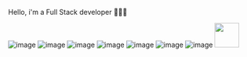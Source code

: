 Hello, i'm a Full Stack developer 👩🏻‍💻


![image](https://github.com/juliefort/juliefort/assets/141854188/b3ad0b6a-604d-4213-a471-94699adcfafb)
![image](https://github.com/juliefort/juliefort/assets/141854188/2626dbd5-21e5-4b0b-ae01-7e9533d0e09d)
![image](https://github.com/juliefort/juliefort/assets/141854188/509deb85-99e4-41bc-a240-99df18365908)
![image](https://github.com/juliefort/juliefort/assets/141854188/2cd7fda4-3099-4145-8247-155264fb363b)
![image](https://github.com/juliefort/juliefort/assets/141854188/b6e0ab70-08c6-45f4-99fc-079d9a9488b9)
![image](https://github.com/juliefort/juliefort/assets/141854188/6bbb62be-272d-4626-9aa6-a2f5b1e0ed10)
![image](https://github.com/juliefort/juliefort/assets/141854188/17a2ccfb-f9a9-4154-aec1-94fce5275c83)
<img src="/assets/141854188/b3ad0b6a-604d-4213-a471-94699adcfafb](https://github.com/juliefort/juliefort/assets/141854188/b3ad0b6a-604d-4213-a471-94699adcfafb" width="50" />





